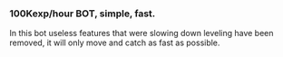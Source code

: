 ### 100Kexp/hour BOT, simple, fast.
In this bot useless features that were slowing down leveling have been removed, it will only move and catch as fast as possible.
